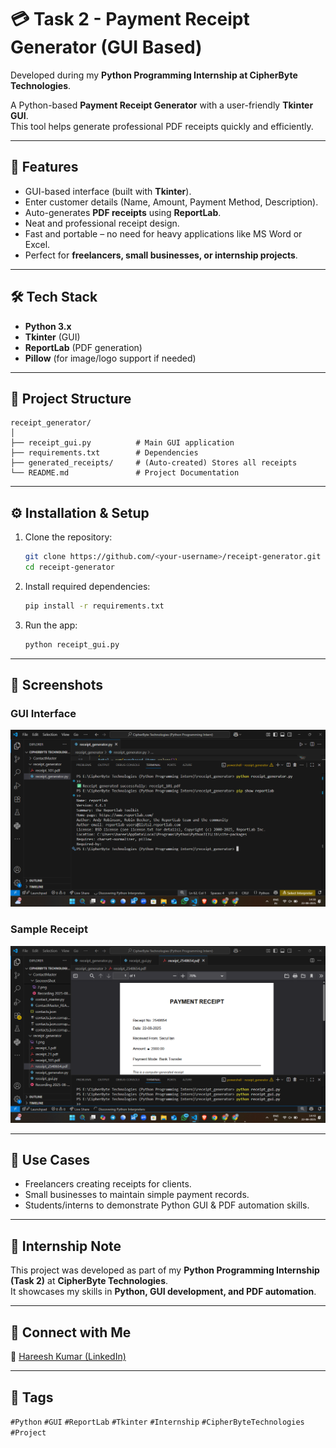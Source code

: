 # 💳 Task 2 - Payment Receipt Generator (GUI Based)
Developed during my **Python Programming Internship at CipherByte Technologies**.

A Python-based **Payment Receipt Generator** with a user-friendly **Tkinter GUI**.  
This tool helps generate professional PDF receipts quickly and efficiently.

---

## 🚀 Features
- GUI-based interface (built with **Tkinter**).
- Enter customer details (Name, Amount, Payment Method, Description).
- Auto-generates **PDF receipts** using **ReportLab**.
- Neat and professional receipt design.
- Fast and portable – no need for heavy applications like MS Word or Excel.
- Perfect for **freelancers, small businesses, or internship projects**.

---

## 🛠️ Tech Stack
- **Python 3.x**
- **Tkinter** (GUI)
- **ReportLab** (PDF generation)
- **Pillow** (for image/logo support if needed)

---

## 📂 Project Structure
```
receipt_generator/
│
├── receipt_gui.py          # Main GUI application
├── requirements.txt        # Dependencies
├── generated_receipts/     # (Auto-created) Stores all receipts
└── README.md               # Project Documentation
```

---

## ⚙️ Installation & Setup
1. Clone the repository:
   ```bash
   git clone https://github.com/<your-username>/receipt-generator.git
   cd receipt-generator
   ```

2. Install required dependencies:
   ```bash
   pip install -r requirements.txt
   ```

3. Run the app:
   ```bash
   python receipt_gui.py
   ```

---

## 📸 Screenshots

### GUI Interface
![GUI Screenshot](1.png)

### Sample Receipt
![Receipt Screenshot](2.png)

---

## 🎯 Use Cases
- Freelancers creating receipts for clients.
- Small businesses to maintain simple payment records.
- Students/interns to demonstrate Python GUI & PDF automation skills.

---

## 🤝 Internship Note
This project was developed as part of my **Python Programming Internship (Task 2)** at **CipherByte Technologies**.  
It showcases my skills in **Python, GUI development, and PDF automation**.

---

## 🔗 Connect with Me
👤 [Hareesh Kumar (LinkedIn)](https://www.linkedin.com/in/hareesh-kumar-02045a339/)

---

## 📌 Tags
`#Python` `#GUI` `#ReportLab` `#Tkinter` `#Internship` `#CipherByteTechnologies` `#Project`

